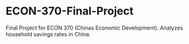 # ECON-370-Final-Project
Final Project for ECON 370 (Chinas Economic Development). Analyzes household savings rates in China.
